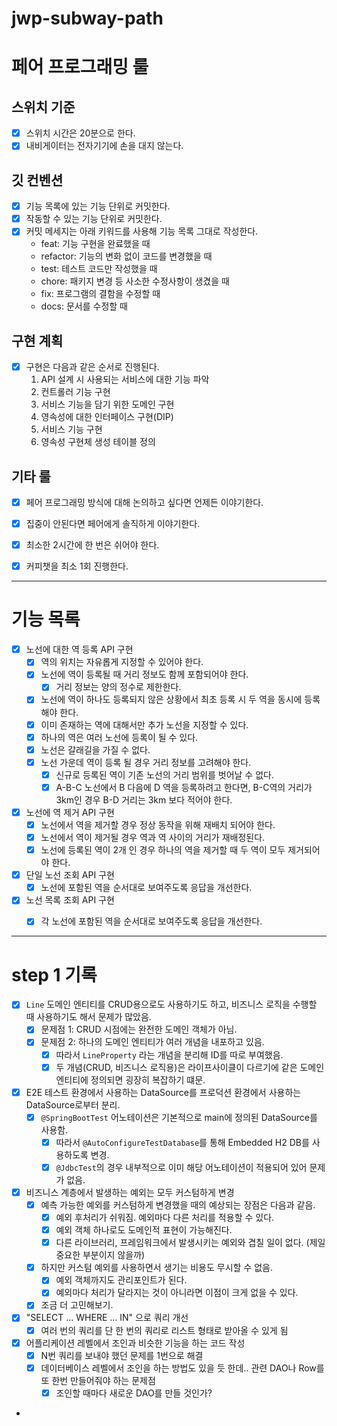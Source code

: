 # jwp-subway-path

# 페어 프로그래밍 룰

## 스위치 기준

- [x] 스위치 시간은 20분으로 한다.
- [x] 내비게이터는 전자기기에 손을 대지 않는다.

## 깃 컨벤션

- [x] 기능 목록에 있는 기능 단위로 커밋한다.
- [x] 작동할 수 있는 기능 단위로 커밋한다.
- [x] 커밋 메세지는 아래 키워드를 사용해 기능 목록 그대로 작성한다.
    - feat: 기능 구현을 완료했을 때
    - refactor: 기능의 변화 없이 코드를 변경했을 때
    - test: 테스트 코드만 작성했을 때
    - chore: 패키지 변경 등 사소한 수정사항이 생겼을 때
    - fix: 프로그램의 결함을 수정할 때
    - docs: 문서를 수정할 때

## 구현 계획

- [x] 구현은 다음과 같은 순서로 진행된다.
    1. API 설계 시 사용되는 서비스에 대한 기능 파악
    2. 컨트롤러 기능 구현 
    3. 서비스 기능을 담기 위한 도메인 구현
    4. 영속성에 대한 인터페이스 구현(DIP)
    5. 서비스 기능 구현
    6. 영속성 구현체 생성 테이블 정의

## 기타 룰

- [x] 페어 프로그래밍 방식에 대해 논의하고 싶다면 언제든 이야기한다.
- [x] 집중이 안된다면 페어에게 솔직하게 이야기한다.
- [x] 최소한 2시간에 한 번은 쉬어야 한다.
- [x] 커피챗을 최소 1회 진행한다.


---

# 기능 목록

- [x] 노선에 대한 역 등록 API 구현
  - [x] 역의 위치는 자유롭게 지정할 수 있어야 한다.
  - [x] 노선에 역이 등록될 때 거리 정보도 함께 포함되어야 한다.
    - [x] 거리 정보는 양의 정수로 제한한다.
  - [x] 노선에 역이 하나도 등록되지 않은 상황에서 최초 등록 시 두 역을 동시에 등록해야 한다.
  - [x] 이미 존재하는 역에 대해서만 추가 노선을 지정할 수 있다.
  - [x] 하나의 역은 여러 노선에 등록이 될 수 있다.
  - [x] 노선은 갈래길을 가질 수 없다.
  - [x] 노선 가운데 역이 등록 될 경우 거리 정보를 고려해야 한다.
    - [x] 신규로 등록된 역이 기존 노선의 거리 범위를 벗어날 수 없다.
    - [x] A-B-C 노선에서 B 다음에 D 역을 등록하려고 한다면, B-C역의 거리가 3km인 경우 B-D 거리는 3km 보다 적어야 한다.

- [x] 노선에 역 제거 API 구현
  - [x] 노선에서 역을 제거할 경우 정상 동작을 위해 재배치 되어야 한다.
  - [x] 노선에서 역이 제거될 경우 역과 역 사이의 거리가 재배정된다.
  - [x] 노선에 등록된 역이 2개 인 경우 하나의 역을 제거할 때 두 역이 모두 제거되어야 한다.

- [x] 단일 노선 조회 API 구현
  - [x] 노선에 포함된 역을 순서대로 보여주도록 응답을 개선한다.

- [x] 노선 목록 조회 API 구현
  - [x] 각 노선에 포함된 역을 순서대로 보여주도록 응답을 개선한다.


---
# step 1 기록
- [x] `Line` 도메인 엔티티를 CRUD용으로도 사용하기도 하고, 비즈니스 로직을 수행할 때 사용하기도 해서 문제가 많았음.
  - [x] 문제점 1: CRUD 시점에는 완전한 도메인 객체가 아님.
  - [x] 문제점 2: 하나의 도메인 엔티티가 여러 개념을 내포하고 있음.
    - [x] 따라서 `LineProperty` 라는 개념을 분리해 ID를 따로 부여했음. 
    - [x] 두 개념(CRUD, 비즈니스 로직용)은 라이프사이클이 다르기에 같은 도메인 엔티티에 정의되면 굉장히 복잡하기 떄문.
- [x] E2E 테스트 환경에서 사용하는 DataSource를 프로덕션 환경에서 사용하는 DataSource로부터 분리.
  - [x] `@SpringBootTest` 어노테이션은 기본적으로 main에 정의된 DataSource를 사용함.
    - [x] 따라서 `@AutoConfigureTestDatabase`를 통해 Embedded H2 DB를 사용하도록 변경.
    - [x] `@JdbcTest`의 경우 내부적으로 이미 해당 어노테이션이 적용되어 있어 문제가 없음.
- [x] 비즈니스 계층에서 발생하는 예외는 모두 커스텀하게 변경 
  - [x] 예측 가능한 예외를 커스텀하게 변경했을 때의 예상되는 장점은 다음과 같음.
    - [x] 예외 후처리가 쉬워짐. 예외마다 다른 처리를 적용할 수 있다.
    - [x] 예외 객체 하나로도 도메인적 표현이 가능해진다.
    - [x] 다른 라이브러리, 프레임워크에서 발생시키는 예외와 겹칠 일이 없다. (제일 중요한 부분이지 않을까)
  - [x] 하지만 커스텀 예외를 사용하면서 생기는 비용도 무시할 수 없음.
    - [x] 예외 객체까지도 관리포인트가 된다.
    - [x] 예외마다 처리가 달라지는 것이 아니라면 이점이 크게 없을 수 있다.
  - [x] 조금 더 고민해보기.
- [x] "SELECT ... WHERE ... IN" 으로 쿼리 개선
  - [x] 여러 번의 쿼리를 단 한 번의 쿼리로 리스트 형태로 받아올 수 있게 됨
- [x] 어플리케이션 레벨에서 조인과 비슷한 기능을 하는 코드 작성
  - [x] N번 쿼리를 보내야 했던 문제를 1번으로 해결
  - [x] 데이터베이스 레벨에서 조인을 하는 방법도 있을 듯 한데.. 관련 DAO나 Row를 또 한번 만들어줘야 하는 문제점
    - [x] 조인할 때마다 새로운 DAO를 만들 것인가?
- 
